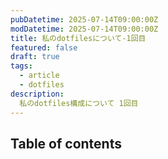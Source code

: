 ```yaml
---
pubDatetime: 2025-07-14T09:00:00Z
modDatetime: 2025-07-14T09:00:00Z
title: 私のdotfilesについて-1回目
featured: false
draft: true
tags:
  - article
  - dotfiles
description:
  私のdotfiles構成について 1回目
---
```


## Table of contents

